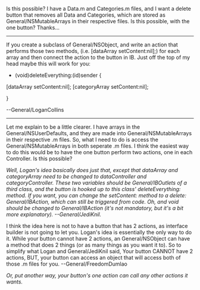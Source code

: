 

Is this possible?  I have a Data.m and Categories.m files, and I want a delete button that removes all Data and Categories, which are stored as General/NSMutableArrays in their respective files.  Is this possible, with the one button?  Thanks...

----

If you create a subclass of General/NSObject, and write an action that performs those two methods, (i.e. [dataArray setContent:nil];) for each array and then connect the action to the button in IB. Just off the top of my head maybe this will work for you:

    
- (void)deleteEverything:(id)sender {

[dataArray setContent:nil];
[categoryArray setContent:nil];

}


 --General/LoganCollins

----

Let me explain to be a little clearer.  I have arrays in the General/NSUserDefaults, and they are made into General/NSMutableArray<nowiki/>s in their respective .m files.  So, what I need to do is access the General/NSMutableArray<nowiki/>s in both seperate .m files.  I think the easiest way to do this would be to have the one button perform two actions, one in each Controller.  Is this possible?

*Well, Logan's idea basically does just that, except that     dataArray and     categoryArray need to be changed to     dataController and     categoryController. These two variables should be General/IBOutlet<nowiki/>s of a third class, and the button is hooked up to this class'     deleteEverything: method. If you want, you can change the     setContent: method to a     delete: General/IBAction, which can still be triggered from code. Oh, and     void should be changed to     General/IBAction (it's not mandatory, but it's a bit more explanatory). --General/JediKnil.*

I think the idea here is not to have a button that has 2 actions, as interface builder is not going to let you. Logan's idea is essentially the only way to do it. While your button cannot have 2 actions, an General/NSObject can have a method that does 2 things (or as many things as you want it to). So to simplify what Logan and General/JediKnil said, Your button CANNOT have 2 actions, BUT, your button can access an object that will access both of those .m files for you. --General/FreedomDumlao

*Or, put another way, your button's one action can call any other actions it wants.*